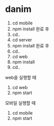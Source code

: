 # danim

1. cd mobile
2. npm install
   완료 후
3. cd..
4. cd server
5. npm install
   완료 후
6. cd..
7. cd web
8. npm install
9. cd..

web을 실행할 때

1. cd web
2. npm start

모바일 실행할 때

1. cd mobile
2. npm start
